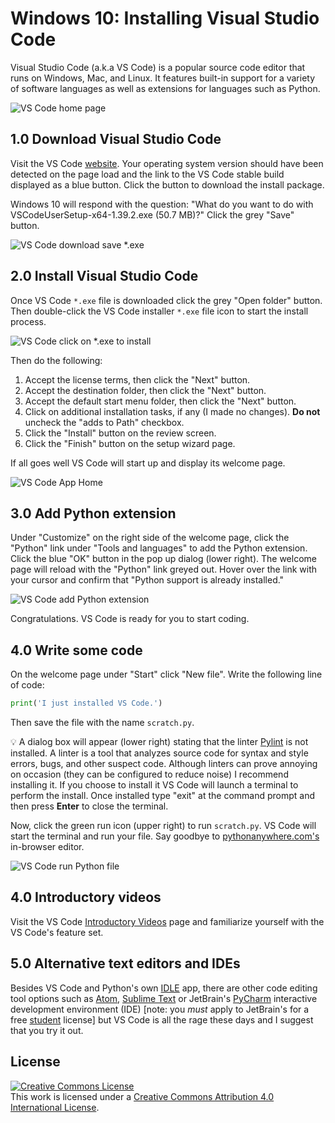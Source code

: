 # Windows 10: Installing Visual Studio Code
Visual Studio Code (a.k.a VS Code) is a popular source code editor that runs on Windows, Mac, and Linux. It features
built-in support for a variety of software languages as well as extensions for languages such as Python.  

![VS Code home page](assets/win-install_vscode-download.png) 

## 1.0 Download Visual Studio Code
Visit the VS Code [website](https://code.visualstudio.com/). Your operating system version should have been detected 
on the page load and the link to the VS Code stable build displayed as a blue button. Click the button to 
download the install package.

Windows 10 will respond with the question: "What do you want to do with VSCodeUserSetup-x64-1.39.2.exe (50.7 MB)?"
Click the grey "Save" button.

![VS Code download save *.exe](assets/win-install_vscode_download_save.png) 

## 2.0 Install Visual Studio Code
Once VS Code `*.exe` file is downloaded click the grey "Open folder" button. Then double-click the VS Code installer
 `*.exe` file icon to start the install process. 

![VS Code click on *.exe to install](assets/win-install_vscode_folder.png) 

Then do the following:
1. Accept the license terms, then click the "Next" button.
2. Accept the destination folder, then click the "Next" button.
3. Accept the default start menu folder, then click the "Next" button.
4. Click on additional installation tasks, if any (I made no changes). __Do not__ uncheck the "adds to Path" checkbox.
5. Click the "Install" button on the review screen.
6. Click the "Finish" button on the setup wizard page.

If all goes well VS Code will start up and display its welcome page.

![VS Code App Home](assets/win-install_vscode_app_welcome_page.png) 

## 3.0 Add Python extension
Under "Customize" on the right side of the welcome page, click the "Python" link under "Tools and languages" to add the
Python extension. Click the blue "OK" button in the pop up dialog (lower right). The welcome page will reload with the
"Python" link greyed out. Hover over the link with your cursor and confirm that "Python support is already installed."

![VS Code add Python extension](assets/win-install_vscode_add_python_extension.png) 

Congratulations. VS Code is ready for you to start coding.

## 4.0 Write some code
On the welcome page under "Start" click "New file". Write the following line of code:

```python
print('I just installed VS Code.')
```
Then save the file with the name `scratch.py`.

:bulb: A dialog box will appear (lower right) stating that the linter [Pylint](https://www.pylint.org/) is not installed. 
A linter is a tool that analyzes source code for syntax and style errors, bugs, and other suspect code. Although 
linters can prove annoying on occasion (they can be configured to reduce noise) I recommend installing it. If you
choose to install it VS Code will launch a terminal to perform the install. Once installed type "exit" at the command
prompt and then press __Enter__ to close the terminal.

Now, click the green run icon (upper right) to run `scratch.py`. VS Code will start the terminal and run your file.
Say goodbye to [pythonanywhere.com's](https://www.pythonanywhere.com/) in-browser editor.

![VS Code run Python file](assets/win-vscode_run_file.png) 

## 4.0 Introductory videos
Visit the VS Code [Introductory Videos](https://code.visualstudio.com/docs/getstarted/introvideos) page and familiarize
yourself with the VS Code's feature set.

## 5.0 Alternative text editors and IDEs
Besides VS Code and Python's own [IDLE](https://docs.python.org/3/library/idle.html) app, there are other code editing 
tool options such as [Atom](https://atom.io/), [Sublime Text](http://www.sublimetext.com/) or 
JetBrain's [PyCharm](https://www.jetbrains.com/pycharm/) interactive development environment (IDE) \[note: you _must_ 
apply to JetBrain's for a free [student](https://www.jetbrains.com/student/) license\] but VS Code is all the rage 
these days and I suggest that you try it out.

## License
<a rel="license" href="http://creativecommons.org/licenses/by/4.0/"><img alt="Creative Commons License" style="border-width:0" src="https://i.creativecommons.org/l/by/4.0/88x31.png" /></a><br />This work is licensed under a <a rel="license" href="http://creativecommons.org/licenses/by/4.0/">Creative Commons Attribution 4.0 International License</a>.
